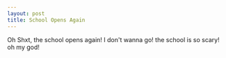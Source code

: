 ```yaml
---
layout: post
title: School Opens Again
---
```


Oh Shxt, the school opens again! I don't wanna go! the school is so scary! oh my god!
